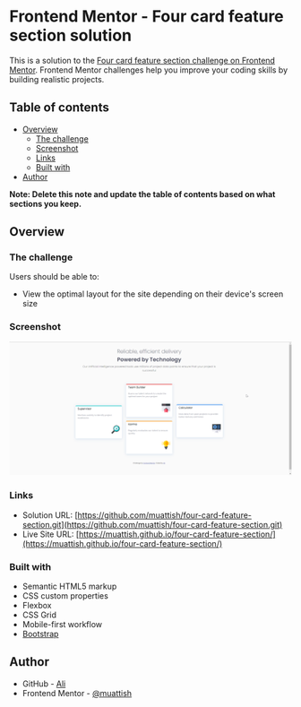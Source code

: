 # Frontend Mentor - Four card feature section solution

This is a solution to the [Four card feature section challenge on Frontend Mentor](https://www.frontendmentor.io/challenges/four-card-feature-section-weK1eFYK). Frontend Mentor challenges help you improve your coding skills by building realistic projects. 

## Table of contents

- [Overview](#overview)
  - [The challenge](#the-challenge)
  - [Screenshot](#screenshot)
  - [Links](#links)
  - [Built with](#built-with)
- [Author](#author)

**Note: Delete this note and update the table of contents based on what sections you keep.**

## Overview

### The challenge

Users should be able to:

- View the optimal layout for the site depending on their device's screen size

### Screenshot

![](./design/my-solution-preview-desktop.png)


### Links

- Solution URL: [https://github.com/muattish/four-card-feature-section.git](https://github.com/muattish/four-card-feature-section.git)
- Live Site URL: [https://muattish.github.io/four-card-feature-section/](https://muattish.github.io/four-card-feature-section/)

### Built with

- Semantic HTML5 markup
- CSS custom properties
- Flexbox
- CSS Grid
- Mobile-first workflow
- [Bootstrap](https://getbootstrap.com/) 

## Author

- GitHub - [Ali](https://github.com/muattish)
- Frontend Mentor - [@muattish](https://www.frontendmentor.io/profile/muattish)
